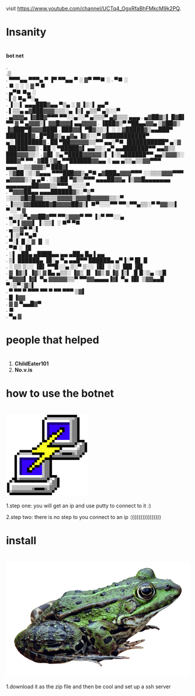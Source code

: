 visit https://www.youtube.com/channel/UCTq4_OgxRfaBhFMkcM9k2PQ.

# Insanity <h1>

**bot net**

.  
.▒                                                                               
.       ▀▀▀▄▄                     ▀▀▀▄   ▀  ▐▀ ▀▀▄▄      ▀    ░     ▓▀ ▀▀■     ░ 
.            ▀■        ░                                                         
.  ■      ░                  ░    ░       ▓         ▀        ■                   
.   ▄▀■                                                       ■▄          ░      
.  ▌▒                    ■▄                                     ▀░▄              
. ▐░░▌       ▄▄▄███▓▄▄    ▀▒▄           ░       ▓               ▐▒░▌     ▄▄▀     
.  ▌▒▒▄    ▄▓███▓▓▓▒▒▒░▄   ▐▒▌                                 ▄▒▒▀   ▄▒░░▀      
.   ▄▓▓▓▄ ▐▓██▓▀▀▀   ▀▀░░▄░░▀                               ▄▒▒▒▀   ▄▓▒▒▒    ▄▄▄ 
.  ▄▓██▓▒▌ █▓█▌         ▀▀                 ▓        ▀     ▄▓▓▓▒▌   ▓▓█▓▓▓▌▄▄▓▓▓▓ 
. ▐███▓▒▀   ▀██▄▄▓▓▄                                     ▒▓██▓▒   ▐▓███▀█▓▓▓████ 
. ███▓▓▌      ▀█▓▒▒░▌   ░          ░                    ▓█████▓▒▄▄███▀  ███████▓ 
. █▀██▓▒▄ ▄▓▄ ▐▓▒░░▀                                   ▓███████████▀ ▄░▐███████▓ 
. ██ ▀██▓▓▓▓▓▒▒▀▀  ▄▄░▀■                              ▐██████████▀ ▄░▓ ▐█████▓▓▒ 
. ██ ░ ▀█████▓▌ ▄▄▒▒░                           ▄▀  ▄▄███████▀▀ ▄▄▓▒▒  ███▓▓▓▒▒░ 
. ▓█▌ ▒▄ ▀████▓▓▓▓▓▒▌                          ▐░▒▄██████▀▀ ▄▄▒▓▓▓▒░  ███▓▀   ▀▀ 
. ▓██  ▒▓▄ ▀▀██████▓▓▄▄          ░    ▄▄   ▄▒▒▄▒▒▓▓▀▀▀ ▄▄▄░░▒▒▓▓▓▒▀  ███▓▌       
. ▒▓██  ░▒░▓▄▄▄ ▀▀▀███▓▓▒▄▀■        ▄▓███▄▓▓▓▀▀▀    ░░▒▒▒▓▓▓▀▀▀    ▄▓▓▓▓▒░▄   ▄■ 
. ░▒▓██  ▀▓▒▒▀▀▀  ▄▄▄██▓▓▄         ▐▒▓▓█▄▄▄▄▄▄▄        ▄▄▄▄▄▄▄██▓▓▓▒▒▀▀▀▄░░░░▀   
. ▀▓▓▓██▄▄  ▄▄▄██████▓▒░▀▒▀         ░▒▒▒▓█▓█▓▓▒▒▒▒▓▓▓▓▒▓▓▓█▓▓▓▓▓▒▒░▀             
.  ▐▒▒▒▓▓█████▓█▓▓▓▓██▓▒▌         ■▀░░░▀▀    ▀▀░▀▀▄▒▒░▀  ▀▓▓▒▒▌ ▀░░▀      ▓      
. ▄░░▒▀▄▓▓██▓▀▀  ▀▀▒▓▓▓▀            ▀▀             ▐░▀     ▀▀░░▄                 
. ░▀    ▌▓▓▓▌     ▐░▒▒▌     ░                     ■▀           ▀■                
.      ▄▒▒▓▀       ▀░▌                                                           
.     ▐░▒▀           ▀▄■                                                         
.      ▀░▌   █  ░                   ▓                          ▐▌    ░           
.        ▀■  ░                                                ▐█                 
.            ░▌    ▄██▄     ▄████▄▄        ▄▄  ▄██▄     █▄     ▌▄▄               
.            ▒▌   ██████▄  ▐█░▄   ▀▄  ▄▄█▀▀   ██████▄      ▄▀▐░▀    █▌   █       
.     ░      ▒▒   ▒░░  ▐█▌  ▀▀█░░▄   ▒░▀      ▒░░  ▐█▌  ░    ░▒    ▐██  ▐█▌      
.   ▓       ▐▓▒▌ ▐▓▒    ▓  █▄  ▄▒▒░ ▐▓▒   ▐▌ ▐▓▒    ▓  ▐▓   ▐▒▌  ▐▌█░▒▄ ░▒█      
.           ▀▓▓▓▌▐▓▌    ▀▄  ▓▓▓▓▓▒▒▀ ▀▀▓▓▄▄▄▄▐▓▌    ▀▄ ▐█▌  ▒▓▓▄▄█  ▀░▒▀░▓▒▌     
.              ▀  ▀▀      ▀    ▀▀▀            ▀▀      ▀ ▀▀    ▀▀▀        ▒▓▌     
.                                                                  █    ▐▓▓      
.                       ▓                           ▓               ▀▄▄█▓▀       
.            ■                                                                   
.             ▀▄                                                             ▓  

# people that helped <h1> 
  
1. **ChildEater101**
2. **No.v.is**

# **how to use the botnet** <h1>

![GitHub Logo](/images/putty.png)

1.step one:
you will get an ip and use putty to connect to it 
:)

2.step two:
there is no step to you connect to an 
ip
:))))))))))))))))

# **install** <h1>
  
![GitHub Logo](/images/frog.png)

1.download it as the zip file and then be cool and set up a ssh server <h4>
